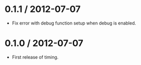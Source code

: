 
0.1.1 / 2012-07-07
==================

  * Fix error with debug function setup when debug is enabled.

0.1.0 / 2012-07-07
==================

  * First release of timing.
